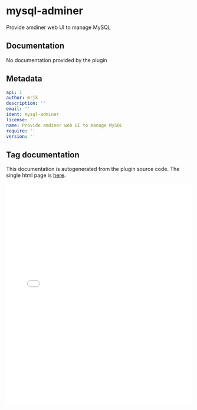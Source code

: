 
# mysql-adminer

Provide amdiner web UI to manage MySQL




## Documentation

No documentation provided by the plugin


## Metadata

``` yaml
api: 1
author: mrjk
description: ''
email: ''
ident: mysql-adminer
license: ''
name: Provide amdiner web UI to manage MySQL
require: ''
version: ''

```

## Tag documentation

This documentation is autogenerated from the plugin source code. The single
html page is [here](jsonnet_mysql-adminer.html).

<script type="text/javascript" src="https://code.jquery.com/jquery-1.8.3.js"></script>
<script type="text/javascript" src="/paasify/static/paasify.js"></script>

<iframe id="schemadoc" src="../jsonnet_mysql-adminer.html"
width="100%" height="600px"
frameborder="0"
overflow="hidden"
/>

